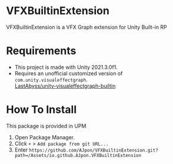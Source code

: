 # VFXBuiltinExtension

VFXBuiltinExtension is a VFX Graph extension for Unity Built-in RP

# Requirements

- This project is made with Unity 2021.3.0f1.
- Requires an unofficial customized version of `com.unity.visualeffectgraph`.  
[LastAbyss/unity-visualeffectgraph-builtin](https://github.com/LastAbyss/unity-visualeffectgraph-builtin)

# How To Install
This package is provided in UPM
1. Open Package Manager.
2. Click `+` > `Add package from git URL...`
3. Enter `https://github.com/AJpon/VFXBuiltinExtension.git?path=/Assets/io.github.AJpon.VFXBuiltinExtension`
